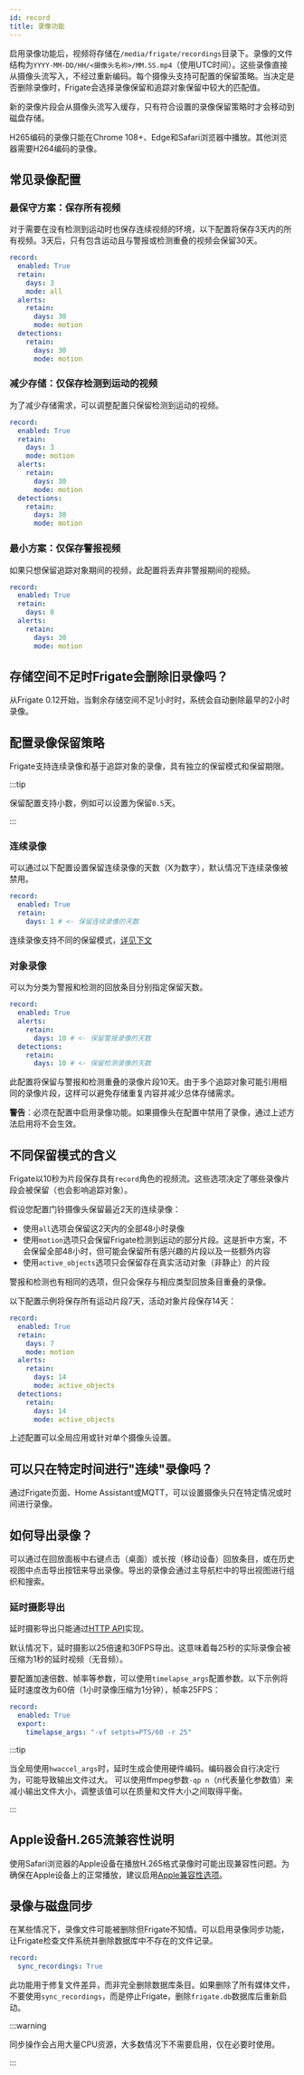 ```yaml
---
id: record
title: 录像功能
---
```


启用录像功能后，视频将存储在`/media/frigate/recordings`目录下。录像的文件结构为`YYYY-MM-DD/HH/<摄像头名称>/MM.SS.mp4`（使用UTC时间）。这些录像直接从摄像头流写入，不经过重新编码。每个摄像头支持可配置的保留策略。当决定是否删除录像时，Frigate会选择录像保留和追踪对象保留中较大的匹配值。

新的录像片段会从摄像头流写入缓存，只有符合设置的录像保留策略时才会移动到磁盘存储。

H265编码的录像只能在Chrome 108+、Edge和Safari浏览器中播放。其他浏览器需要H264编码的录像。

## 常见录像配置

### 最保守方案：保存所有视频

对于需要在没有检测到运动时也保存连续视频的环境，以下配置将保存3天内的所有视频。3天后，只有包含运动且与警报或检测重叠的视频会保留30天。

```yaml
record:
  enabled: True
  retain:
    days: 3
    mode: all
  alerts:
    retain:
      days: 30
      mode: motion
  detections:
    retain:
      days: 30
      mode: motion
```

### 减少存储：仅保存检测到运动的视频

为了减少存储需求，可以调整配置只保留检测到运动的视频。

```yaml
record:
  enabled: True
  retain:
    days: 3
    mode: motion
  alerts:
    retain:
      days: 30
      mode: motion
  detections:
    retain:
      days: 30
      mode: motion
```

### 最小方案：仅保存警报视频

如果只想保留追踪对象期间的视频，此配置将丢弃非警报期间的视频。

```yaml
record:
  enabled: True
  retain:
    days: 0
  alerts:
    retain:
      days: 30
      mode: motion
```

## 存储空间不足时Frigate会删除旧录像吗？

从Frigate 0.12开始，当剩余存储空间不足1小时时，系统会自动删除最早的2小时录像。

## 配置录像保留策略

Frigate支持连续录像和基于追踪对象的录像，具有独立的保留模式和保留期限。

:::tip

保留配置支持小数，例如可以设置为保留`0.5`天。

:::

### 连续录像

可以通过以下配置设置保留连续录像的天数（X为数字），默认情况下连续录像被禁用。

```yaml
record:
  enabled: True
  retain:
    days: 1 # <- 保留连续录像的天数
```

连续录像支持不同的保留模式，[详见下文](#不同保留模式的含义)

### 对象录像

可以为分类为警报和检测的回放条目分别指定保留天数。

```yaml
record:
  enabled: True
  alerts:
    retain:
      days: 10 # <- 保留警报录像的天数
  detections:
    retain:
      days: 10 # <- 保留检测录像的天数
```

此配置将保留与警报和检测重叠的录像片段10天。由于多个追踪对象可能引用相同的录像片段，这样可以避免存储重复内容并减少总体存储需求。

**警告**：必须在配置中启用录像功能。如果摄像头在配置中禁用了录像，通过上述方法启用将不会生效。

## 不同保留模式的含义

Frigate以10秒为片段保存具有`record`角色的视频流。这些选项决定了哪些录像片段会被保留（也会影响追踪对象）。

假设您配置门铃摄像头保留最近2天的连续录像：

- 使用`all`选项会保留这2天内的全部48小时录像
- 使用`motion`选项只会保留Frigate检测到运动的部分片段。这是折中方案，不会保留全部48小时，但可能会保留所有感兴趣的片段以及一些额外内容
- 使用`active_objects`选项只会保留存在真实活动对象（非静止）的片段

警报和检测也有相同的选项，但只会保存与相应类型回放条目重叠的录像。

以下配置示例将保存所有运动片段7天，活动对象片段保存14天：

```yaml
record:
  enabled: True
  retain:
    days: 7
    mode: motion
  alerts:
    retain:
      days: 14
      mode: active_objects
  detections:
    retain:
      days: 14
      mode: active_objects
```

上述配置可以全局应用或针对单个摄像头设置。

## 可以只在特定时间进行"连续"录像吗？

通过Frigate页面、Home Assistant或MQTT，可以设置摄像头只在特定情况或时间进行录像。

## 如何导出录像？

可以通过在回放面板中右键点击（桌面）或长按（移动设备）回放条目，或在历史视图中点击导出按钮来导出录像。导出的录像会通过主导航栏中的导出视图进行组织和搜索。

### 延时摄影导出

延时摄影导出只能通过[HTTP API](/integrations/api/export-recording-export-camera-name-start-start-time-end-end-time-post.api.mdx)实现。

默认情况下，延时摄影以25倍速和30FPS导出。这意味着每25秒的实际录像会被压缩为1秒的延时视频（无音频）。

要配置加速倍数、帧率等参数，可以使用`timelapse_args`配置参数。以下示例将延时速度改为60倍（1小时录像压缩为1分钟），帧率25FPS：

```yaml
record:
  enabled: True
  export:
    timelapse_args: "-vf setpts=PTS/60 -r 25"
```

:::tip

当全局使用`hwaccel_args`时，延时生成会使用硬件编码。编码器会自行决定行为，可能导致输出文件过大。
可以使用ffmpeg参数`-qp n`（n代表量化参数值）来减小输出文件大小，调整该值可以在质量和文件大小之间取得平衡。

:::

## Apple设备H.265流兼容性说明

使用Safari浏览器的Apple设备在播放H.265格式录像时可能出现兼容性问题。为确保在Apple设备上的正常播放，建议启用[Apple兼容性选项](/configuration/camera_specific.md#safari浏览器下的h265摄像头支持)。

## 录像与磁盘同步

在某些情况下，录像文件可能被删除但Frigate不知情。可以启用录像同步功能，让Frigate检查文件系统并删除数据库中不存在的文件记录。

```yaml
record:
  sync_recordings: True
```

此功能用于修复文件差异，而非完全删除数据库条目。如果删除了所有媒体文件，不要使用`sync_recordings`，而是停止Frigate，删除`frigate.db`数据库后重新启动。

:::warning

同步操作会占用大量CPU资源，大多数情况下不需要启用，仅在必要时使用。

:::